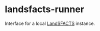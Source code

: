 landsfacts-runner
===============

Interface for a local [LandSFACTS](http://www.macaulay.ac.uk/LandSFACTS/) instance.